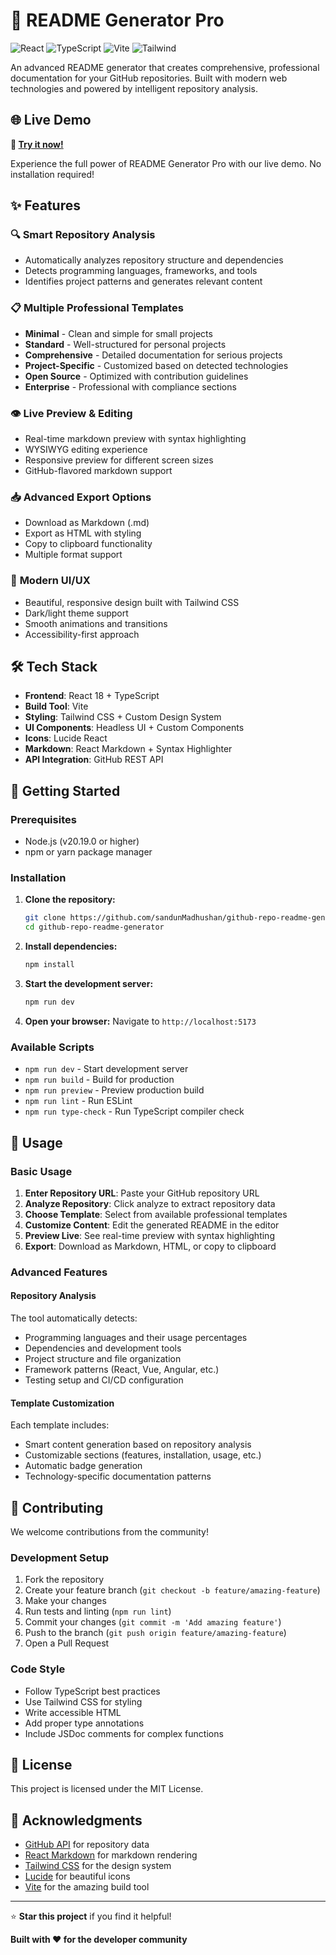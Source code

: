 # 📝 README Generator Pro

![React](https://img.shields.io/badge/React-18-blue) ![TypeScript](https://img.shields.io/badge/TypeScript-5-blue) ![Vite](https://img.shields.io/badge/Vite-5-purple) ![Tailwind](https://img.shields.io/badge/TailwindCSS-3-cyan)

An advanced README generator that creates comprehensive, professional documentation for your GitHub repositories. Built with modern web technologies and powered by intelligent repository analysis.

## 🌐 Live Demo

**🔗 [Try it now!](https://sandunmadhushan.github.io/github-repo-readme-generator/)**

Experience the full power of README Generator Pro with our live demo. No installation required!

## ✨ Features

### 🔍 **Smart Repository Analysis**

- Automatically analyzes repository structure and dependencies
- Detects programming languages, frameworks, and tools
- Identifies project patterns and generates relevant content

### 📋 **Multiple Professional Templates**

- **Minimal** - Clean and simple for small projects
- **Standard** - Well-structured for personal projects
- **Comprehensive** - Detailed documentation for serious projects
- **Project-Specific** - Customized based on detected technologies
- **Open Source** - Optimized with contribution guidelines
- **Enterprise** - Professional with compliance sections

### 👁️ **Live Preview & Editing**

- Real-time markdown preview with syntax highlighting
- WYSIWYG editing experience
- Responsive preview for different screen sizes
- GitHub-flavored markdown support

### 📥 **Advanced Export Options**

- Download as Markdown (.md)
- Export as HTML with styling
- Copy to clipboard functionality
- Multiple format support

### 🎨 **Modern UI/UX**

- Beautiful, responsive design built with Tailwind CSS
- Dark/light theme support
- Smooth animations and transitions
- Accessibility-first approach

## 🛠️ Tech Stack

- **Frontend**: React 18 + TypeScript
- **Build Tool**: Vite
- **Styling**: Tailwind CSS + Custom Design System
- **UI Components**: Headless UI + Custom Components
- **Icons**: Lucide React
- **Markdown**: React Markdown + Syntax Highlighter
- **API Integration**: GitHub REST API

## 🚀 Getting Started

### Prerequisites

- Node.js (v20.19.0 or higher)
- npm or yarn package manager

### Installation

1. **Clone the repository:**

   ```bash
   git clone https://github.com/sandunMadhushan/github-repo-readme-generator
   cd github-repo-readme-generator
   ```

2. **Install dependencies:**

   ```bash
   npm install
   ```

3. **Start the development server:**

   ```bash
   npm run dev
   ```

4. **Open your browser:**
   Navigate to `http://localhost:5173`

### Available Scripts

- `npm run dev` - Start development server
- `npm run build` - Build for production
- `npm run preview` - Preview production build
- `npm run lint` - Run ESLint
- `npm run type-check` - Run TypeScript compiler check

## 📖 Usage

### Basic Usage

1. **Enter Repository URL**: Paste your GitHub repository URL
2. **Analyze Repository**: Click analyze to extract repository data
3. **Choose Template**: Select from available professional templates
4. **Customize Content**: Edit the generated README in the editor
5. **Preview Live**: See real-time preview with syntax highlighting
6. **Export**: Download as Markdown, HTML, or copy to clipboard

### Advanced Features

#### Repository Analysis

The tool automatically detects:

- Programming languages and their usage percentages
- Dependencies and development tools
- Project structure and file organization
- Framework patterns (React, Vue, Angular, etc.)
- Testing setup and CI/CD configuration

#### Template Customization

Each template includes:

- Smart content generation based on repository analysis
- Customizable sections (features, installation, usage, etc.)
- Automatic badge generation
- Technology-specific documentation patterns

## 🤝 Contributing

We welcome contributions from the community!

### Development Setup

1. Fork the repository
2. Create your feature branch (`git checkout -b feature/amazing-feature`)
3. Make your changes
4. Run tests and linting (`npm run lint`)
5. Commit your changes (`git commit -m 'Add amazing feature'`)
6. Push to the branch (`git push origin feature/amazing-feature`)
7. Open a Pull Request

### Code Style

- Follow TypeScript best practices
- Use Tailwind CSS for styling
- Write accessible HTML
- Add proper type annotations
- Include JSDoc comments for complex functions

## 📄 License

This project is licensed under the MIT License.

## 🙏 Acknowledgments

- [GitHub API](https://docs.github.com/en/rest) for repository data
- [React Markdown](https://github.com/remarkjs/react-markdown) for markdown rendering
- [Tailwind CSS](https://tailwindcss.com/) for the design system
- [Lucide](https://lucide.dev/) for beautiful icons
- [Vite](https://vitejs.dev/) for the amazing build tool

---

⭐ **Star this project** if you find it helpful!

**Built with ❤️ for the developer community**
